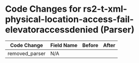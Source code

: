 # Code Changes for rs2-t-xml-physical-location-access-fail-elevatoraccessdenied (Parser)

| Code Change | Field Name | Before | After |
|-------------|------------|--------|-------|
| removed_parser | N/A |  |  |
